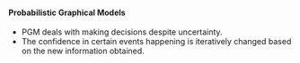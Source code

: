 #### Probabilistic Graphical Models

- PGM deals with making decisions despite uncertainty.
- The confidence in certain events happening is iteratively changed based on the new information obtained.

